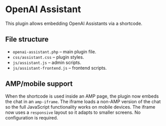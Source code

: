 # OpenAI Assistant

This plugin allows embedding OpenAI Assistants via a shortcode.

## File structure

- `openai-assistant.php` – main plugin file.
- `css/assistant.css` – plugin styles.
- `js/assistant.js` – admin scripts.
- `js/assistant-frontend.js` – frontend scripts.

## AMP/mobile support

When the shortcode is used inside an AMP page, the plugin now embeds the chat in
an `amp-iframe`. The iframe loads a non-AMP version of the chat so the full
JavaScript functionality works on mobile devices. The iframe now uses a
`responsive` layout so it adapts to smaller screens. No configuration is
required.
